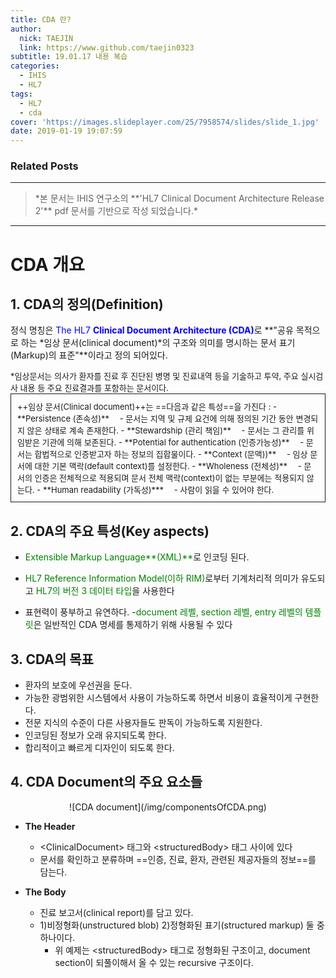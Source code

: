 ```yaml
---
title: CDA 란?
author: 
  nick: TAEJIN
  link: https://www.github.com/taejin0323
subtitle: 19.01.17 내용 복습
categories:
  - IHIS
  - HL7
tags:
  - HL7
  - cda
cover: 'https://images.slideplayer.com/25/7958574/slides/slide_1.jpg'
date: 2019-01-19 19:07:59
---
```


### Related Posts


----------
<blockQuote>*본 문서는 IHIS 연구소의 **'HL7 Clinical Document Architecture Release 2'** pdf 문서를 기반으로 작성 되었습니다.* </blockQuote>

----------
# CDA 개요
## 1.  CDA의 정의(Definition)

정식 명칭은 <span style="color:blue">The HL7 **Clinical Document Architecture (CDA)**</span>로
 **"공유 목적으로 하는 *임상 문서(clinical document)*의 구조와 의미를 명시하는 문서 표기(Markup)의 표준"**이라고 정의 되어있다.


 <div style="font-size:small">*임상문서는 의사가 환자를 진료 후 진단된 병명 및 진료내역 등을 기술하고 투약, 주요 실시검사 내용 등 주요 진료결과를 포함하는 문서이다.
    <div style="border:1px solid; padding:10px; box-sizing: border-box;">++임상 문서(Clinical document)++는 ==다음과 같은 특성==을 가진다 :
    - **Persistence (존속성)**
    &emsp;- 문서는 지역 및 규제 요건에 의해 정의된 기간 동안 변경되지 않은 상태로 계속 존재한다.
    - **Stewardship (관리 책임)**
    &emsp;- 문서는  그 관리를 위임받은 기관에 의해 보존된다.
    - **Potential for authentication (인증가능성)**
    &emsp;- 문서는 합법적으로 인증받고자 하는 정보의 집합물이다.
    - **Context (문맥))**
    &emsp;- 임상 문서에 대한 기본 맥락(default context)를 설정한다.
    - **Wholeness (전체성)**
    &emsp;- 문서의 인증은 전체적으로 적용되며 문서 전체 맥락(context)이 없는 부분에는 적용되지 않는다.
    - **Human readability (가독성)***
    &emsp;- 사람이 읽을 수 있어야 한다.
        </div>
 </div>

## 2. CDA의 주요 특성(Key aspects)

- <span style="color:green;">Extensible Markup Language**(XML)**</span>로 인코딩 된다.

- <span style="color:green;">HL7 Reference Information Model(이하 RIM)</span>로부터 기계처리적 의미가 유도되고 <span style="color:green;">HL7의 버전 3 데이터 타입</span>을 사용한다

- 표현력이 풍부하고 유연하다.
	-<span style="color:green;">document 레벨, section 레벨, entry 레벨의 템플릿</span>은 일반적인 CDA 명세를 통제하기 위해 사용될 수 있다


## 3. CDA의 목표
* 환자의 보호에 우선권을 둔다.
* 가능한 광범위한 시스템에서 사용이 가능하도록 하면서 비용이 효율적이게 구현한다.
* 전문 지식의 수준이 다른 사용자들도 판독이 가능하도록 지원한다.
* 인코딩된 정보가 오래 유지되도록 한다.
* 합리적이고 빠르게 디자인이 되도록 한다.

## 4. CDA Document의 주요 요소들
<center> ![CDA document](/img/componentsOfCDA.png) </center>


* **The Header**
  - &lt;ClinicalDocument&gt; 태그와 &lt;structuredBody&gt; 태그 사이에 있다
  - 문서를 확인하고 분류하며 ==인증, 진료, 환자, 관련된 제공자들의 정보==를 담는다.

* **The Body**
  - 진료 보고서(clinical report)를 담고 있다.
  - 1)비정형화(unstructured blob)
    2)정형화된 표기(structured markup) 둘 중 하나이다.
    - 위 예제는 &lt;structuredBody&gt; 태그로 정형화된 구조이고, document section이 되풀이해서 올 수 있는 recursive 구조이다.
